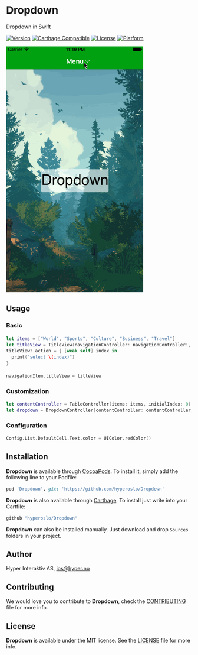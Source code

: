 # Dropdown
Dropdown in Swift

[![Version](https://img.shields.io/cocoapods/v/Dropdown.svg?style=flat)](http://cocoadocs.org/docsets/Dropdown)
[![Carthage Compatible](https://img.shields.io/badge/Carthage-compatible-4BC51D.svg?style=flat)](https://github.com/Carthage/Carthage)
[![License](https://img.shields.io/cocoapods/l/Dropdown.svg?style=flat)](http://cocoadocs.org/docsets/Dropdown)
[![Platform](https://img.shields.io/cocoapods/p/Dropdown.svg?style=flat)](http://cocoadocs.org/docsets/Dropdown)

![](Screenshots/dropdown.gif)

## Usage

### Basic

```swift
let items = ["World", "Sports", "Culture", "Business", "Travel"]
let titleView = TitleView(navigationController: navigationController!, title: "Menu", items: items)
titleView?.action = { [weak self] index in
  print("select \(index)")
}

navigationItem.titleView = titleView
```

### Customization

```swift
let contentController = TableController(items: items, initialIndex: 0)
let dropdown = DropdownController(contentController: contentController, navigationController: navigationController)
```

### Configuration

```swift
Config.List.DefaultCell.Text.color = UIColor.redColor()
```



## Installation

**Dropdown** is available through [CocoaPods](http://cocoapods.org). To install
it, simply add the following line to your Podfile:

```ruby
pod 'Dropdown', git: 'https://github.com/hyperoslo/Dropdown'
```

**Dropdown** is also available through [Carthage](https://github.com/Carthage/Carthage).
To install just write into your Cartfile:

```ruby
github "hyperoslo/Dropdown"
```

**Dropdown** can also be installed manually. Just download and drop `Sources` folders in your project.

## Author

Hyper Interaktiv AS, ios@hyper.no

## Contributing

We would love you to contribute to **Dropdown**, check the [CONTRIBUTING](https://github.com/hyperoslo/Dropdown/blob/master/CONTRIBUTING.md) file for more info.

## License

**Dropdown** is available under the MIT license. See the [LICENSE](https://github.com/hyperoslo/Dropdown/blob/master/LICENSE.md) file for more info.
